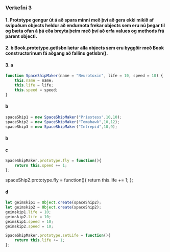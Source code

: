 ### Verkefni 3 
#### 1. Prototype gengur út á að spara minni með því að gera ekki mikið af svipuðum objects heldur að endurnota frekar objects sem eru nú þegar til og bæta ofan á þá eða breyta þeim með því að erfa values og methods frá parent objecti. 
#### 2. b Book.prototype.getIsbn lætur alla objects sem eru byggðir með Book constructorinum fá aðgang að fallinu getIsbn().
#### 3. a
```javascript
function SpaceShipMaker(name = "Neurotoxin", life = 10, speed = 10) {   
 	this.name = name;
	this.life = life;
	this.speed = speed;
}
```
#### b
```javascript
spaceShip1 = new SpaceShipMaker("Priestess",10,10);
spaceShip2 = new SpaceShipMaker("Tomahawk",10,12);
spaceShip3 = new SpaceShipMaker("Intrepid",10,9);
```
#### b

#### c
```javascript
SpaceShipMaker.prototype.fly = function(){
	return this.speed += 1;
};
```
spaceShip2.prototype.fly = function(){
	return this.life += 1;
};
#### d
```javascript
let geimskip1 = Object.create(spaceShip2);
let geimskip2 = Object.create(spaceShip2);
geimskip1.life = 10;
geimskip2.life = 10;
geimskip1.speed = 10;
geimskip2.speed = 10;

SpaceShipMaker.prototype.setLife = function(){
	return this.life += 1;
};
```
